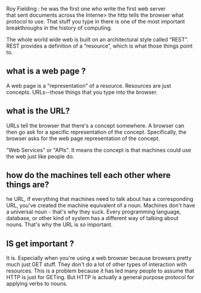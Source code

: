 Roy Fielding : he was the first one who write the first web server  
that sent documents across the Interne>
the http tells the browser what protocol to use. That stuff you type in there is one of the most important breakthroughs in the history of computing.

The whole world wide web is built on an architectural style called “REST”. REST provides a definition of a “resource”, which is what those things point to.
## what is a web page ?
A web page is a “representation” of a resource. Resources are just concepts. URLs--those things that you type into the browser.
## what is the URL?
 URLs tell the browser that there's a concept somewhere. A browser can then go ask for a specific representation of the concept. Specifically, the browser asks for the web page representation of the concept.

“Web Services” or "APIs". It means the concept is that machines could use the web just like people do.

##  how do the machines tell each other where things are?
he URL, If everything that machines need to talk about has a corresponding URL, you've created the machine equivalent of a noun.
Machines don't have a universal noun - that's why they suck. Every programming language, database, or other kind of system has a different way of talking about nouns. That's why the URL is so important. 
 ## IS get important ?
  It is. Especially when you're using a web browser because browsers pretty much just GET stuff. They don't do a lot of other types of interaction with resources. This is a problem because it has led many people to assume that HTTP is just for GETing. But HTTP is actually a general purpose protocol for applying verbs to nouns.

